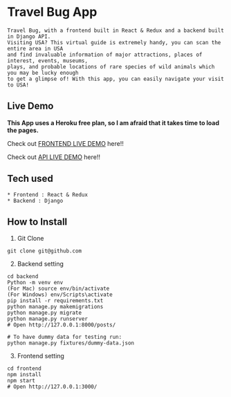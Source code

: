 # Travel Bug App 

```
Travel Bug, with a frontend built in React & Redux and a backend built in Django API.
Visiting USA? This virtual guide is extremely handy, you can scan the entire area in USA
and find invaluable information of major attractions, places of interest, events, museums,
plays, and probable locations of rare species of wild animals which you may be lucky enough
to get a glimpse of! With this app, you can easily navigate your visit to USA!
```

## Live Demo

**This App uses a Heroku free plan, so I am afraid that it takes time to load the pages.**

Check out [FRONTEND LIVE DEMO](https://travel-bug-frontend.sajid-techis.repl.co/) here!!

Check out [API LIVE DEMO](https://travel-bug-backend.sajid-techis.repl.co/) here!!

## Tech used

```
* Frontend : React & Redux
* Backend : Django
```

## How to Install

1. Git Clone

```
git clone git@github.com
```

2. Backend setting

```
cd backend
Python -m venv env
(For Mac) source env/bin/activate
(For Windows) env/Scripts\activate
pip install -r requirements.txt
python manage.py makemigrations
python manage.py migrate
python manage.py runserver
# Open http://127.0.0.1:8000/posts/

# To have dummy data for testing run:
python manage.py fixtures/dummy-data.json
```

3. Frontend setting

```
cd frontend
npm install
npm start
# Open http://127.0.0.1:3000/
```
